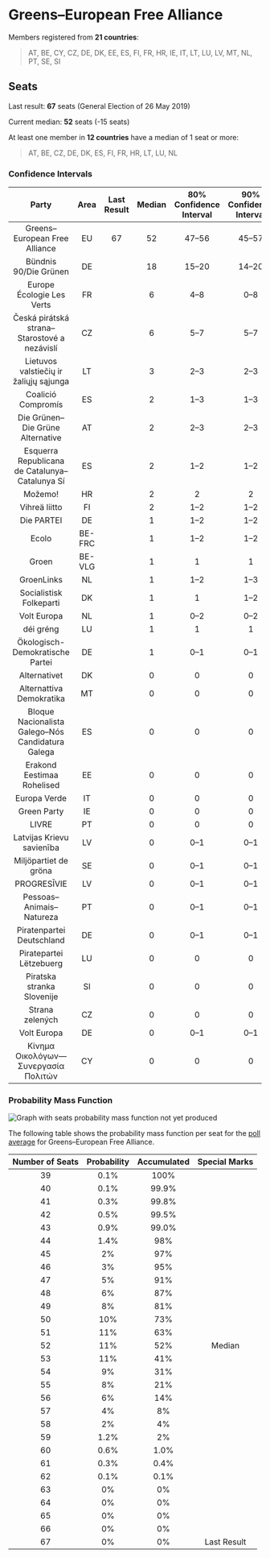 # Greens–European Free Alliance

Members registered from **21 countries**:

> AT, BE, CY, CZ, DE, DK, EE, ES, FI, FR, HR, IE, IT, LT, LU, LV, MT, NL, PT, SE, SI

## Seats

Last result: **67** seats (General Election of 26 May 2019)

Current median: **52** seats (-15 seats)

At least one member in **12 countries** have a median of 1 seat or more:

> AT, BE, CZ, DE, DK, ES, FI, FR, HR, LT, LU, NL

### Confidence Intervals

| Party | Area | Last Result | Median | 80% Confidence Interval | 90% Confidence Interval | 95% Confidence Interval | 99% Confidence Interval |
|:-----:|:----:|:-----------:|:------:|:-----------------------:|:-----------------------:|:-----------------------:|:-----------------------:|
| Greens–European Free Alliance | EU | 67 | 52 | 47–56 | 45–57 | 44–58 | 42–60 |
| Bündnis 90/Die Grünen | DE | | 18 | 15–20 | 14–20 | 14–22 | 14–23 |
| Europe Écologie Les Verts | FR | | 6 | 4–8 | 0–8 | 0–9 | 0–9 |
| Česká pirátská strana–Starostové a nezávislí | CZ | | 6 | 5–7 | 5–7 | 5–7 | 4–8 |
| Lietuvos valstiečių ir žaliųjų sąjunga | LT | | 3 | 2–3 | 2–3 | 2–3 | 2–4 |
| Coalició Compromís | ES | | 2 | 1–3 | 1–3 | 1–3 | 1–4 |
| Die Grünen–Die Grüne Alternative | AT | | 2 | 2–3 | 2–3 | 2–3 | 1–3 |
| Esquerra Republicana de Catalunya–Catalunya Sí | ES | | 2 | 1–2 | 1–2 | 1–2 | 1–3 |
| Možemo! | HR | | 2 | 2 | 2 | 2 | 2–3 |
| Vihreä liitto | FI | | 2 | 1–2 | 1–2 | 1–2 | 1–2 |
| Die PARTEI | DE | | 1 | 1–2 | 1–2 | 1–2 | 1–3 |
| Ecolo | BE-FRC | | 1 | 1–2 | 1–2 | 1–2 | 1–2 |
| Groen | BE-VLG | | 1 | 1 | 1 | 1 | 1–2 |
| GroenLinks | NL | | 1 | 1–2 | 1–3 | 0–3 | 0–3 |
| Socialistisk Folkeparti | DK | | 1 | 1 | 1–2 | 1–2 | 1–2 |
| Volt Europa | NL | | 1 | 0–2 | 0–2 | 0–2 | 0–2 |
| déi gréng | LU | | 1 | 1 | 1 | 1 | 0–1 |
| Ökologisch-Demokratische Partei | DE | | 1 | 0–1 | 0–1 | 0–1 | 0–1 |
| Alternativet | DK | | 0 | 0 | 0 | 0 | 0 |
| Alternattiva Demokratika | MT | | 0 | 0 | 0 | 0 | 0 |
| Bloque Nacionalista Galego–Nós Candidatura Galega | ES | | 0 | 0 | 0 | 0 | 0–1 |
| Erakond Eestimaa Rohelised | EE | | 0 | 0 | 0 | 0 | 0 |
| Europa Verde | IT | | 0 | 0 | 0 | 0 | 0 |
| Green Party | IE | | 0 | 0 | 0 | 0 | 0 |
| LIVRE | PT | | 0 | 0 | 0 | 0 | 0 |
| Latvijas Krievu savienība | LV | | 0 | 0–1 | 0–1 | 0–1 | 0–1 |
| Miljöpartiet de gröna | SE | | 0 | 0–1 | 0–1 | 0–1 | 0–1 |
| PROGRESĪVIE | LV | | 0 | 0–1 | 0–1 | 0–1 | 0–1 |
| Pessoas–Animais–Natureza | PT | | 0 | 0–1 | 0–1 | 0–1 | 0–1 |
| Piratenpartei Deutschland | DE | | 0 | 0–1 | 0–1 | 0–1 | 0–1 |
| Piratepartei Lëtzebuerg | LU | | 0 | 0 | 0 | 0 | 0 |
| Piratska stranka Slovenije | SI | | 0 | 0 | 0 | 0 | 0 |
| Strana zelených | CZ | | 0 | 0 | 0 | 0 | 0 |
| Volt Europa | DE | | 0 | 0–1 | 0–1 | 0–1 | 0–1 |
| Κίνημα Οικολόγων—Συνεργασία Πολιτών | CY | | 0 | 0 | 0 | 0 | 0 |

### Probability Mass Function

![Graph with seats probability mass function not yet produced](average-2021-08-31-seats-pmf-greens–europeanfreealliance.png "Seats Probability Mass Function")

The following table shows the probability mass function per seat for the [poll average](average-2021-08-31.html) for Greens–European Free Alliance.

| Number of Seats | Probability | Accumulated | Special Marks |
|:---------------:|:-----------:|:-----------:|:-------------:|
| 39 | 0.1% | 100% |  |
| 40 | 0.1% | 99.9% |  |
| 41 | 0.3% | 99.8% |  |
| 42 | 0.5% | 99.5% |  |
| 43 | 0.9% | 99.0% |  |
| 44 | 1.4% | 98% |  |
| 45 | 2% | 97% |  |
| 46 | 3% | 95% |  |
| 47 | 5% | 91% |  |
| 48 | 6% | 87% |  |
| 49 | 8% | 81% |  |
| 50 | 10% | 73% |  |
| 51 | 11% | 63% |  |
| 52 | 11% | 52% | Median |
| 53 | 11% | 41% |  |
| 54 | 9% | 31% |  |
| 55 | 8% | 21% |  |
| 56 | 6% | 14% |  |
| 57 | 4% | 8% |  |
| 58 | 2% | 4% |  |
| 59 | 1.2% | 2% |  |
| 60 | 0.6% | 1.0% |  |
| 61 | 0.3% | 0.4% |  |
| 62 | 0.1% | 0.1% |  |
| 63 | 0% | 0% |  |
| 64 | 0% | 0% |  |
| 65 | 0% | 0% |  |
| 66 | 0% | 0% |  |
| 67 | 0% | 0% | Last Result |



